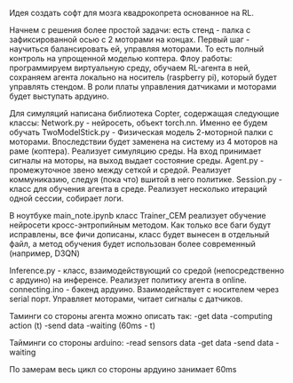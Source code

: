 Идея создать софт для мозга квадрокопрета основанное на RL.

Начнем с решения более простой задачи: есть стенд - палка с зафиксированной осью с 2 моторами на концах. 
Первый шаг - научиться балансировать ей, управляя моторами. То есть полный контроль на упрощенной моделью коптера.
Флоу работы: программируем виртуальную среду, обучаем RL-агента в ней, сохраняем агента локально на носитель (raspberry pi), который будет управлять стендом. В роли платы управления датчиками и моторами будет выступать ардуино.

Для симуляций написана библиотека Copter, содержащая следующие классы: 
Network.py - нейросеть, объект torch.nn. Именно ее будем обучать
TwoModelStick.py - Физическая модель 2-моторной палки с моторами. Впоследствии будет заменена на систему из 4 моторов на раме (коптера). Реализует симуляцию среды. На вход принимает сигналы на моторы, на выход выдает состояние среды.
Agent.py - промежуточное звено между сеткой и средой. Реализует коммуниказию, следуя (пока что) вшитой в него политике.
Session.py - класс для обучения агента в среде. Реализует несколько итераций одной сессии, собирает логи.

В ноутбуке main_note.ipynb класс Trainer_CEM реализует обучение нейросети кросс-энтропийным методом. Как только все баги будут исправлены, все фичи дописаны, класс будет вынесен в отдельный файл, а метод обучения будет использован более современный (например, D3QN)

Inference.py - класс, взаимодействующий со средой (непосредственно с ардуино) на инференсе. Реализует политику агента в online.
connecting.ino - бэкенд ардуино. Взаимодействует с носителем через serial порт. Управляет моторами, читает сигналы с датчиков.

Таминги со стороны агента можно описать так:
-get data
-computing action (t)
-send data
-waiting (60ms - t)

Тайминги со стороны arduino:
-read sensors data
-get data
-send data
-waiting

По замерам весь цикл со стороны ардуино занимает 60ms
